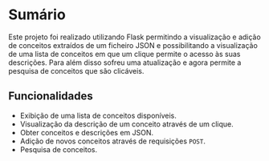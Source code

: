 # Sumário

Este projeto foi realizado utilizando Flask permitindo a visualização e adição de conceitos extraídos de um ficheiro JSON e possibilitando a visualização de uma lista de conceitos em que um clique permite o acesso às suas descrições. Para além disso sofreu uma atualização e agora permite a pesquisa de conceitos que são clicáveis.

## Funcionalidades

- Exibição de uma lista de conceitos disponíveis.
- Visualização da descrição de um conceito através de um clique.
- Obter conceitos e descrições em JSON.
- Adição de novos conceitos através de requisições `POST`.
- Pesquisa de conceitos.


